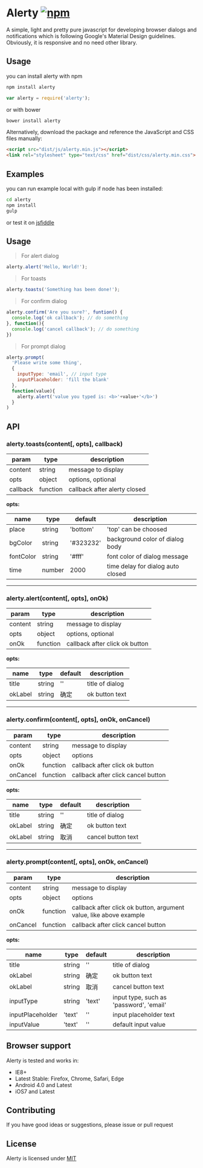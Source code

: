 # Alerty [![npm](https://img.shields.io/npm/v/alerty.svg?style=flat-square)](https://www.npmjs.org/package/alerty)

A simple, light and pretty pure javascript for developing browser dialogs and notifications which is following Google's Material Design guidelines. Obviously, it is responsive and no need other library.
 
## Usage
you can install alerty with npm
```bash
npm install alerty
```
```js
var alerty = require('alerty');
```
or with bower
```bash
bower install alerty
```

Alternatively, download the package and reference the JavaScript and CSS files manually:

```html
<script src="dist/js/alerty.min.js"></script>
<link rel="stylesheet" type="text/css" href="dist/css/alerty.min.css">
```

## Examples

you can run example local with gulp if node has been installed:

```bash
cd alerty
npm install
gulp
```
or test it on [jsfiddle](https://jsfiddle.net/fzwporfe/)


## Usage
>For alert dialog

```js
alerty.alert('Hello, World!');
```

>For toasts

```js
alerty.toasts('Something has been done!');
```

>For confirm dialog

```js
alerty.confirm('Are you sure?', funtion() {
  console.log('ok callback'); // do something
}, function(){
  console.log('cancel callback'); // do something
})
```

>For prompt dialog

```js
alerty.prompt(
  'Please write some thing', 
  {
    inputType: 'email', // input type
    inputPlaceholder: 'fill the blank'
  },
  function(value){
    alerty.alert('value you typed is: <b>'+value+'</b>')
  }
)
```

## API
### alerty.toasts(content[, opts], callback)

|param|type|description|
|-----|----|-----------|
|content|string|message to display|
|opts|object|options, optional|
|callback|function|callback after alerty closed|

**opts:**

|name|type|default|description|
|----|----|-------|-----------|
|place|string|'bottom'|'top' can be choosed|
|bgColor|string|'#323232'|background color of dialog body|
|fontColor|string|'#fff'|font color of dialog message|
|time|number|2000|time delay for dialog auto closed|

----------

### alerty.alert(content[, opts], onOk)

|param|type|description|
|-----|----|-----------|
|content|string|message to display|
|opts|object|options, optional|
|onOk|function|callback after click ok button|

**opts:**

|name|type|default|description|
|----|----|-------|-----------|
|title|string|''|title of dialog|
|okLabel|string|确定|ok button text|

----------

### alerty.confirm(content[, opts], onOk, onCancel)

|param|type|description|
|-----|----|-----------|
|content|string|message to display|
|opts|object|options|
|onOk|function|callback after click ok button|
|onCancel|function|callback after click cancel button|

**opts:**

|name|type|default|description|
|----|----|-------|-----------|
|title|string|''|title of dialog|
|okLabel|string|确定|ok button text|
|okLabel|string|取消|cancel button text|

----------

### alerty.prompt(content[, opts], onOk, onCancel)

|param|type|description|
|-----|----|-----------|
|content|string|message to display|
|opts|object|options|
|onOk|function|callback after click ok button, argument value, like above example|
|onCancel|function|callback after click cancel button|

**opts:**

|name|type|default|description|
|----|----|-------|-----------|
|title|string|''|title of dialog|
|okLabel|string|确定|ok button text|
|okLabel|string|取消|cancel button text|
|inputType|string|'text'|input type, such as 'password', 'email'|
|inputPlaceholder|'text'|''|input placeholder text|
|inputValue|'text'|''|default input value|

## Browser support
Alerty is tested and works in:
- IE8+
- Latest Stable: Firefox, Chrome, Safari, Edge
- Android 4.0 and Latest
- iOS7 and Latest

## Contributing
If you have good ideas or suggestions, please issue or pull request

## License
Alerty is licensed under [MIT](http://http://opensource.org/licenses/MIT "MIT")